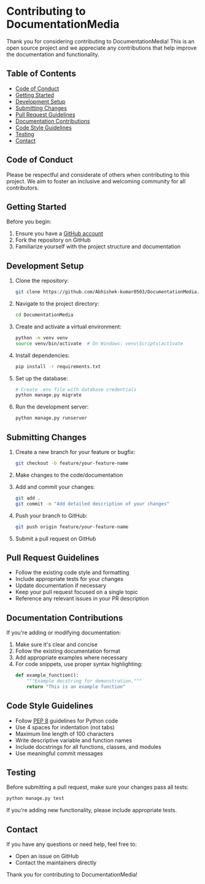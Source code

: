 # Contributing to DocumentationMedia

Thank you for considering contributing to DocumentationMedia! This is an open source project and we appreciate any contributions that help improve the documentation and functionality.

## Table of Contents

- [Code of Conduct](#code-of-conduct)
- [Getting Started](#getting-started)
- [Development Setup](#development-setup)
- [Submitting Changes](#submitting-changes)
- [Pull Request Guidelines](#pull-request-guidelines)
- [Documentation Contributions](#documentation-contributions)
- [Code Style Guidelines](#code-style-guidelines)
- [Testing](#testing)
- [Contact](#contact)

## Code of Conduct

Please be respectful and considerate of others when contributing to this project. We aim to foster an inclusive and welcoming community for all contributors.

## Getting Started

Before you begin:

1. Ensure you have a [GitHub account](https://github.com/signup)
2. Fork the repository on GitHub
3. Familiarize yourself with the project structure and documentation

## Development Setup

1. Clone the repository:
   ```bash
   git clone https://github.com/Abhishek-kumar0503/DocumentationMedia.git
   ```

2. Navigate to the project directory:
   ```bash
   cd DocumentationMedia
   ```

3. Create and activate a virtual environment:
   ```bash
   python -m venv venv
   source venv/bin/activate  # On Windows: venv\Scripts\activate
   ```

4. Install dependencies:
   ```bash
   pip install -r requirements.txt
   ```

5. Set up the database:
   ```bash
   # Create .env file with database credentials
   python manage.py migrate
   ```

6. Run the development server:
   ```bash
   python manage.py runserver
   ```

## Submitting Changes

1. Create a new branch for your feature or bugfix:
   ```bash
   git checkout -b feature/your-feature-name
   ```

2. Make changes to the code/documentation
   
3. Add and commit your changes:
   ```bash
   git add .
   git commit -m "Add detailed description of your changes"
   ```

4. Push your branch to GitHub:
   ```bash
   git push origin feature/your-feature-name
   ```

5. Submit a pull request on GitHub

## Pull Request Guidelines

- Follow the existing code style and formatting
- Include appropriate tests for your changes
- Update documentation if necessary
- Keep your pull request focused on a single topic
- Reference any relevant issues in your PR description

## Documentation Contributions

If you're adding or modifying documentation:

1. Make sure it's clear and concise
2. Follow the existing documentation format
3. Add appropriate examples where necessary
4. For code snippets, use proper syntax highlighting:
   ```python
   def example_function():
       """Example docstring for demonstration."""
       return "This is an example function"
   ```

## Code Style Guidelines

- Follow [PEP 8](https://www.python.org/dev/peps/pep-0008/) guidelines for Python code
- Use 4 spaces for indentation (not tabs)
- Maximum line length of 100 characters
- Write descriptive variable and function names
- Include docstrings for all functions, classes, and modules
- Use meaningful commit messages

## Testing

Before submitting a pull request, make sure your changes pass all tests:

```bash
python manage.py test
```

If you're adding new functionality, please include appropriate tests.

## Contact

If you have any questions or need help, feel free to:
- Open an issue on GitHub
- Contact the maintainers directly

Thank you for contributing to DocumentationMedia!
